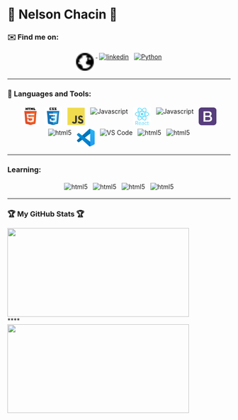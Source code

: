 # :space_invader: Nelson Chacin :space_invader:

### ✉️ Find me on:


<p align="center">
 <a href="https://https://github.com/nelchacin/" target="_blank" rel="noopener noreferrer"> <img src="https://raw.githubusercontent.com/iconic/open-iconic/master/svg/globe.svg" alt="P" height="40" style="vertical-align:top; margin:4px"> </a>
 <a href="https://www.https://www.linkedin.com/in/nelchacin/" target="_blank" rel="noopener noreferrer"> <img src="https://brand.linkedin.com/content/dam/me/business/en-us/amp/brand-site/v2/bg/LI-Bug.svg.original.svg" alt="linkedin" height="40" style="vertical-align:top; margin:4px"></a>
 <a href="mailto:nelchacindev@gmail.com"> <img src="https://upload.wikimedia.org/wikipedia/commons/thumb/7/7e/Gmail_icon_%282020%29.svg/400px-Gmail_icon_%282020%29.svg.png" alt="Python" height="40" style="vertical-align:top; margin:4px"></a>
</p>

<hr>

###  🧰 Languages and Tools:
<p align="center">
<img src="https://raw.githubusercontent.com/devicons/devicon/master/icons/html5/html5-original-wordmark.svg" alt="html5" height="40" style="vertical-align:top; margin:4px">
  <img src="https://raw.githubusercontent.com/devicons/devicon/master/icons/css3/css3-original-wordmark.svg" alt="css" height="40" style="vertical-align:top; margin:4px">
  <img src="https://raw.githubusercontent.com/devicons/devicon/master/icons/javascript/javascript-original.svg" alt="Javascript" height="40" style="vertical-align:top; margin:4px">
<img src="https://camo.githubusercontent.com/0f0e91d7aad793866780e54bf596ca6b0446b9a73cc73451206bb96f4a3836fe/68747470733a2f2f6e6f7469636f6e2d7374617469632e74616d6d6f6c6f2e636f6d2f6467676763726b78712f696d6167652f75706c6f61642f76313536363931333435372f6e6f7469636f6e2f6568346430646e6963346e316e657468336675692e706e67" alt="Javascript" height="40" style="vertical-align:top; margin:4px">
 <img src="https://raw.githubusercontent.com/devicons/devicon/master/icons/react/react-original-wordmark.svg" alt="Javascript" height="40" style="vertical-align:top; margin:4px">
  <img src="https://camo.githubusercontent.com/fbfcb9e3dc648adc93bef37c718db16c52f617ad055a26de6dc3c21865c3321d/68747470733a2f2f7777772e766563746f726c6f676f2e7a6f6e652f6c6f676f732f6769742d73636d2f6769742d73636d2d69636f6e2e737667" alt="Javascript" height="40" style="vertical-align:top; margin:4px">
 <img src="https://raw.githubusercontent.com/github/explore/80688e429a7d4ef2fca1e82350fe8e3517d3494d/topics/bootstrap/bootstrap.png" alt="html5" height="40" style="vertical-align:top; margin:4px">
 <img src="https://camo.githubusercontent.com/d20181791a7d3716b202e8c3549c20cd5d435bb6bbb2556fbcf99f7841f48d5e/68747470733a2f2f63646e2d69636f6e732d706e672e666c617469636f6e2e636f6d2f3531322f353936382f353936383836362e706e67" alt="html5" height="40" style="vertical-align:top; margin:4px">
<img src="https://raw.githubusercontent.com/github/explore/80688e429a7d4ef2fca1e82350fe8e3517d3494d/topics/visual-studio-code/visual-studio-code.png" alt="VS Code" height="40" style="vertical-align:top; margin:4px">
<img src="https://www.adobe.com/content/dam/acom/one-console/icons_rebrand/ps_appicon.svg" alt="VS Code" height="40" style="vertical-align:top; margin:4px">
 <img src="https://www.adobe.com/content/dam/shared/images/product-icons/svg/illustrator.svg" alt="html5" height="40" style="vertical-align:top; margin:4px">
 <img src="https://camo.githubusercontent.com/93b32389bf746009ca2370de7fe06c3b5146f4c99d99df65994f9ced0ba41685/68747470733a2f2f7777772e766563746f726c6f676f2e7a6f6e652f6c6f676f732f676574706f73746d616e2f676574706f73746d616e2d69636f6e2e737667" alt="html5" color="#fff" height="40" width="40" style="vertical-align:top; margin:4px">

<hr>

### Learning:

<p align="center">
 <img a src="https://camo.githubusercontent.com/03b343ee0b98b7c4b8d5533a75c2c4d593f6141e2df042ee2001ab9905ad8ebb/68747470733a2f2f6e6f7469636f6e2d7374617469632e74616d6d6f6c6f2e636f6d2f6467676763726b78712f696d6167652f75706c6f61642f76313536363535373236342f6e6f7469636f6e2f65796876626d6838326e68646f79646c346a32612e706e67" alt="html5" color="#fff" height="40" width="40" style="vertical-align:top; margin:4px">
 <img src="https://firebase.google.com/static/downloads/brand-guidelines/PNG/logo-logomark.png?hl=es-419" alt="html5" color="#fff" height="40" width="40" style="vertical-align:top; margin:4px">
 <img src="https://camo.githubusercontent.com/4854a9b101b22bdb9c494ec5c8b20b9c973f57a49fd61d81baf9072d600a95b3/68747470733a2f2f6e6f7469636f6e2d7374617469632e74616d6d6f6c6f2e636f6d2f6467676763726b78712f696d6167652f75706c6f61642f76313536363739313630392f6e6f7469636f6e2f6e656e3179313167617a657168656a77376e6d312e706e67" alt="html5" color="#fff" height="40" width="40" style="vertical-align:top; margin:4px">
  <img src="https://camo.githubusercontent.com/1b938a8770774c11ebdf27c1c371d173a48c6f0504cc224a8a6b47d5a8a332ac/68747470733a2f2f7777772e766563746f726c6f676f2e7a6f6e652f6c6f676f732f6d6f6e676f64622f6d6f6e676f64622d69636f6e2e737667" alt="html5" color="#fff" height="40" width="40" style="vertical-align:top; margin:4px">
</p>

<hr>

### :trophy: My GitHub Stats :trophy:
<div style="display: flex; flex-direction: row;">
 <img class="img" style="height:200px; width:410px" src="https://github-readme-stats.vercel.app/api?username=nelchacin&show_icons=true&theme=tokyonight" />
</div>****
<div style="display: flex; flex-direction: row;">
 <img class="img" style="height:200px; width:410px" src="https://github-readme-stats.vercel.app/api/top-langs/?username=nelchacin&layout=compact&theme=tokyonight" />
</div>

